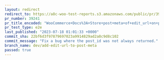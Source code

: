 ```yaml
---
layout: redirect
redirect_to: https://a8c-woo-test-reports.s3.amazonaws.com/public/pr/39241/e2e/index.html
pr_number: 39241
pr_title_encoded: "WooCommerce+Docs%3A+Store+post+meta+of+edit_url+on+posts+when+they+are+updated+or+created"
pr_test_type: e2e
last_published: "2023-07-18 01:01:33 +0000"
commit_sha: 22bf6d3f97879697023a9914829ad2a8c9d8c102
commit_message: "Fix a bug where the post_id was not always returned."
branch_name: dev/add-edit-url-to-post-meta
passed: true
---
```

